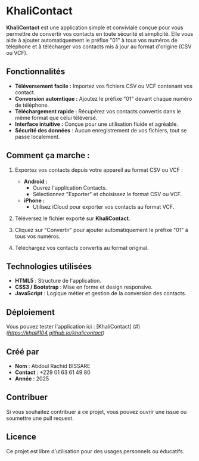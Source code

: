 # KhaliContact

**KhaliContact** est une application simple et conviviale conçue pour vous permettre de convertir vos contacts en toute sécurité et simplicité. Elle vous aide à ajouter automatiquement le préfixe "01" à tous vos numéros de téléphone et à télécharger vos contacts mis à jour au format d'origine (CSV ou VCF).

## Fonctionnalités 

- **Téléversement facile :** Importez vos fichiers CSV ou VCF contenant vos contact.
- **Conversion automtique :** Ajoutez le préfixe "01" devant chaque numéro de téléphone.
- **Téléchargement rapide :** Récupérez vos contacts convertis dans le même format que celui téléversé.
- **Interface intuitive :** Conçue pour une utilisation fluide et agréable.
- **Sécurité des données** : Aucun enregistrement de vos fichiers, tout se passe localement.

## Comment ça marche : 
1. Exportez vos contacts depuis votre appareil au format CSV ou VCF :
    - **Android :** 
       - Ouvrez l'application Contacts.
       - Sélectionnez "Exporter" et choisissez le format CSV ou VCF.
    - **iPhone :**
       - Utilisez iCloud pour exporter vos contacts au format VCF.

2. Téléversez le fichier exporté sur **KhaliContact**.
3. Cliquez sur "Convertir" pour ajouter automatiquement le préfixe "01" à tous vos numéros.
4. Téléchargez vos contacts convertis au format original.

## Technologies utilisées

- **HTML5** :  Structure de l'application.
- **CSS3 / Bootstrap** : Mise en forme et design responsive.
- **JavaScript** : Logique métier et gestion de la conversion des contacts.

## Déploiement

Vous pouvez tester l'application ici : [KhaliContact] (#) *(https://khalil104.github.io/khalicontact)*

## Créé par
- **Nom** : Abdoul Rachid BISSARE  
- **Contact** : +229 01 63 61 49 80  
- **Année** : 2025

## Contribuer
Si vous souhaitez contribuer à ce projet, vous pouvez ouvrir une issue ou soumettre une pull request.

## Licence
Ce projet est libre d'utilisation pour des usages personnels ou éducatifs.